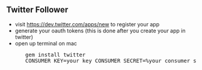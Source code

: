 Twitter Follower
------------

* visit https://dev.twitter.com/apps/new to register your app
* generate your oauth tokens (this is done after you create your app in twitter)
* open up terminal on mac

<pre>
      gem install twitter
      CONSUMER_KEY=your_key CONSUMER_SECRET=%your_consumer_secret% OAUTH_TOKEN=%oauth_token% OAUTH_TOKEN_SECRET=%oauth_token_secret% ruby twitter_followers.rb
</pre>